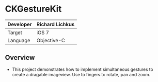 CKGestureKit
============

|Developer  |Richard Lichkus   |
|:----------|:-----------------|
|Target     | iOS 7            |
|Language   | Objective-C      |

Overview
--------
* This project demonstrates how to implement simultaneous gestures to create a dragable imageview. Use to fingers to rotate, pan and zoom.

